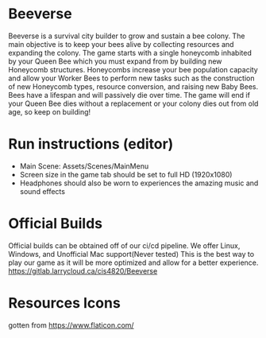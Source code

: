 # Beeverse

Beeverse is a survival city builder to grow and sustain a bee colony.  The main objective is to keep your bees alive by collecting resources and expanding the colony.  The game starts with a single honeycomb inhabited by your Queen Bee which you must expand from by building new Honeycomb structures.  Honeycombs increase your bee population capacity and allow your Worker Bees to perform new tasks such as the construction of new Honeycomb types, resource conversion, and raising new Baby Bees.  Bees have a lifespan and will passively die over time.  The game will end if your Queen Bee dies without a replacement or your colony dies out from old age, so keep on building! 

# Run instructions (editor)
- Main Scene: Assets/Scenes/MainMenu
- Screen size in the game tab should be set to full HD (1920x1080)
- Headphones should also be worn to experiences the amazing music and sound effects


# Official Builds
Official builds can be obtained off of our ci/cd pipeline. We offer Linux, Windows, and Unofficial Mac support(Never tested) This is the best way to play our game as it will be more optimized and allow for a better experience.
https://gitlab.larrycloud.ca/cis4820/Beeverse


# Resources Icons
gotten from https://www.flaticon.com/